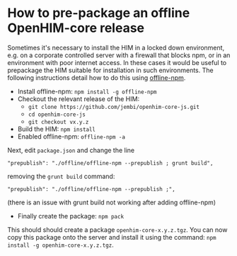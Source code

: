 How to pre-package an offline OpenHIM-core release
==================================================

Sometimes it's necessary to install the HIM in a locked down environment, e.g. on a corporate controlled server with a firewall that blocks npm, or in an environment with poor internet access. In these cases it would be useful to prepackage the HIM suitable for installation in such environments. The following instructions detail how to do this using [offline-npm](https://www.npmjs.com/package/offline-npm).

* Install offline-npm: `npm install -g offline-npm`
* Checkout the relevant release of the HIM:
  * `git clone https://github.com/jembi/openhim-core-js.git`
  * `cd openhim-core-js`
  * `git checkout vx.y.z`
* Build the HIM: `npm install`
* Enabled offline-npm: `offline-npm -a`

Next, edit `package.json` and change the line

`"prepublish": "./offline/offline-npm --prepublish ; grunt build",`

removing the `grunt build` command:

`"prepublish": "./offline/offline-npm --prepublish ;",`

(there is an issue with grunt build not working after adding offline-npm)

* Finally create the package: `npm pack`

This should should create a package `openhim-core-x.y.z.tgz`. You can now copy this package onto the server and install it using the command: `npm install -g openhim-core-x.y.z.tgz`.